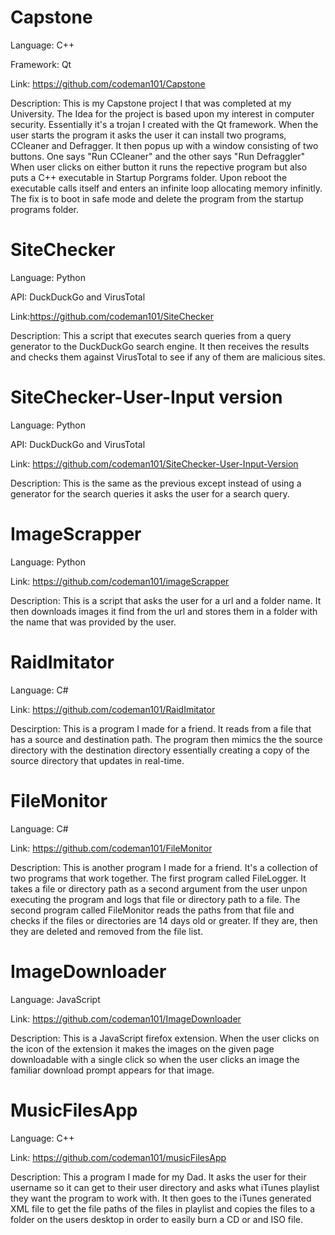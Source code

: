 # Capstone

Language: C++

Framework: Qt

Link: https://github.com/codeman101/Capstone 

Description: This is my Capstone project I that was completed at my University. The Idea for the project is based upon my interest in computer security.  Essentially it's a trojan I created with the Qt framework. When the user starts the program it asks the user it can install two programs, CCleaner and Defragger. It then popus up with a window consisting of two buttons. One says "Run CCleaner" and the other says "Run Defraggler" When user clicks on either button it runs the repective program but also puts a C++ executable in Startup Porgrams folder.  Upon reboot the executable calls itself and enters an infinite loop allocating memory infinitly. The fix is to boot in safe mode and delete the program from the startup programs folder. 

# SiteChecker

Language: Python

API: DuckDuckGo and VirusTotal

Link:https://github.com/codeman101/SiteChecker 

Description: This a script that executes search queries from a query generator to the DuckDuckGo search engine. It then receives the results and checks them against VirusTotal to see if any of them are malicious sites.

# SiteChecker-User-Input version

Language: Python

API: DuckDuckGo and VirusTotal

Link: https://github.com/codeman101/SiteChecker-User-Input-Version


Description: This is the same as the previous except instead of using a generator for the search queries it asks the user for a search query.

# ImageScrapper

Language: Python

Link: https://github.com/codeman101/imageScrapper 

Description: This is a script that asks the user for a url and a folder name. It then downloads images it find from the url and stores them in a folder with the name that was provided by the user.

# RaidImitator

Language: C#

Link: https://github.com/codeman101/RaidImitator 

Descirption: This is a program I made for a friend. It reads from a file that has a source and destination path. The program then mimics the the source directory with the destination directory essentially creating a copy of the source directory that updates in real-time.

# FileMonitor

Language: C#

Link: https://github.com/codeman101/FileMonitor 

Description: This is another program I made for a friend. It's a collection of two programs that work together. The first program called FileLogger. It takes a file or directory path as a second argument from the user unpon executing the program and logs that file or directory path to a file. The second program called FileMonitor reads the paths from that file and checks if the files or directories are 14 days old or greater. If they are, then they are deleted and removed from the file list.

# ImageDownloader

Language: JavaScript

Link: https://github.com/codeman101/ImageDownloader 

Description: This is a JavaScript firefox extension. When the user clicks on the icon of the extension it makes the images on the given page downloadable with a single click so when the user clicks an image the familiar download prompt appears for that image. 

# MusicFilesApp

Language: C++

Link: https://github.com/codeman101/musicFilesApp 

Description: This a program I made for my Dad. It asks the user for their username so it can get to their user directory and asks what iTunes playlist they want the program to work with. It then goes to the iTunes generated XML file to get the file paths of the files in playlist and copies the files to a folder on the users desktop in order to easily burn a CD or and ISO file.
